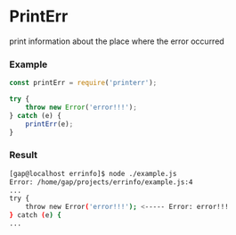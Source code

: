 PrintErr
===========================

print information about the place where the error occurred


### Example

```javascript
const printErr = require('printerr');

try {
    throw new Error('error!!!');
} catch (e) {
    printErr(e);
}
```

### Result

```sh
[gap@localhost errinfo]$ node ./example.js 
Error: /home/gap/projects/errinfo/example.js:4
...
try {
    throw new Error('error!!!'); <----- Error: error!!!
} catch (e) {
...
```